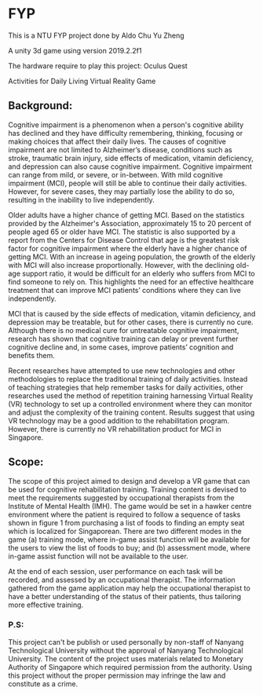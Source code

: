 # FYP

This is a NTU FYP project done by Aldo Chu Yu Zheng

A unity 3d game using version 2019.2.2f1

The hardware require to play this project: Oculus Quest


Activities for Daily Living Virtual Reality Game

<h2>Background:</h2>

Cognitive impairment is a phenomenon when a person's cognitive ability has declined and they have difficulty remembering, thinking, focusing or making choices that affect their daily lives. The causes of cognitive impairment are not limited to Alzheimer’s disease, conditions such as stroke, traumatic brain injury, side effects of medication, vitamin deficiency, and depression can also cause cognitive impairment. Cognitive impairment can range from mild, or severe, or in-between. With mild cognitive impairment (MCI), people will still be able to continue their daily activities. However, for severe cases, they may partially lose the ability to do so, resulting in the inability to live independently. 

Older adults have a higher chance of getting MCI. Based on the statistics provided by the Alzheimer's Association, approximately 15 to 20 percent of people aged 65 or older have MCI. The statistic is also supported by a report from the Centers for Disease Control that age is the greatest risk factor for cognitive impairment where the elderly have a higher chance of getting MCI. With an increase in ageing population, the growth of the elderly with MCI will also increase proportionally. However, with the declining old-age support ratio, it would be difficult for an elderly who suffers from MCI to find someone to rely on. This highlights the need for an effective healthcare treatment that can improve MCI patients’ conditions where they can live independently. 

MCI that is caused by the side effects of medication, vitamin deficiency, and depression may be treatable, but for other cases, there is currently no cure. Although there is no medical cure for untreatable cognitive impairment, research has shown that cognitive training can delay or prevent further cognitive decline and, in some cases, improve patients’ cognition and benefits them.

Recent researches have attempted to use new technologies and other methodologies to replace the traditional training of daily activities. Instead of teaching strategies that help remember tasks for daily activities, other researches used the method of repetition training harnessing Virtual Reality (VR) technology to set up a controlled environment where they can monitor and adjust the complexity of the training content. Results suggest that using VR technology may be a good addition to the rehabilitation program. However, there is currently no VR rehabilitation product for MCI in Singapore.

<h2>Scope:</h2>

The scope of this project aimed to design and develop a VR game that can be used for cognitive rehabilitation training. Training content is devised to meet the requirements suggested by occupational therapists from the Institute of Mental Health (IMH). The game would be set in a hawker centre environment where the patient is required to follow a sequence of tasks shown in figure 1 from purchasing a list of foods to finding an empty seat which is localized for Singaporean. There are two different modes in the game (a) training mode, where in-game assist function will be available for the users to view the list of foods to buy; and (b) assessment mode, where in-game assist function will not be available to the user. 

At the end of each session, user performance on each task will be recorded, and assessed by an occupational therapist. The information gathered from the game application may help the occupational therapist to have a better understanding of the status of their patients, thus tailoring more effective training. 

<h3>P.S:</h3>

This project can't be publish or used personally by non-staff of Nanyang Technological University without the approval of Nanyang Technological University. The content of the project uses materials related to Monetary Authority of Singapore which required permission from the authority. Using this project without the proper permission may infringe the law and constitute as a crime.   
